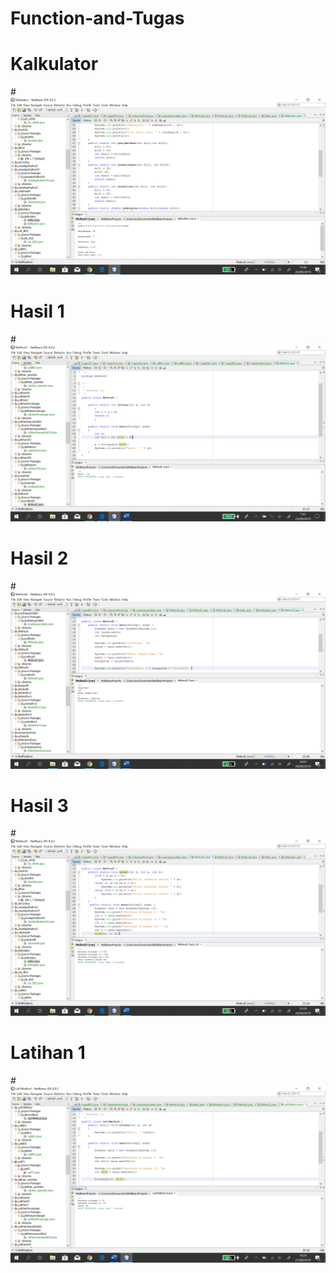 # Function-and-Tugas
# Kalkulator
#![AltText](https://github.com/najmi10/Function-and-Tugas/blob/master/KALKULATOR.png "Kalkulator")
# Hasil 1
#![AltText](https://github.com/najmi10/Function-and-Tugas/blob/master/Lat2.png "Hasil Satu")
# Hasil 2
#![AltText](https://github.com/najmi10/Function-and-Tugas/blob/master/Lat4.png "Hasil Dua")
# Hasil 3
#![AltText](https://github.com/najmi10/Function-and-Tugas/blob/master/Lat5.png "Hasil Tiga")
# Latihan 1
#![AltText](https://github.com/najmi10/Function-and-Tugas/blob/master/Screenshot%20(119).png " Latihan 1")
